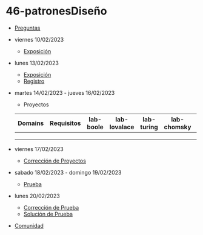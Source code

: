 # 46-patronesDiseño

- [Preguntas](https://escuela.it/cursos/curso-recurrencia-desarrollo-software/clase/patron)
- viernes 10/02/2023
  - [Exposición](https://escuela.it/cursos/curso-recurrencia-desarrollo-software/clase/patron)
- lunes 13/02/2023
  - [Exposición](https://escuela.it/cursos/curso-recurrencia-desarrollo-software/clase/patron)
  - [Registro](https://forms.gle/pA2QvsW32P4KtTD77)
- martes 14/02/2023 - jueves 16/02/2023
  - Proyectos
  
  |Domains|Requisitos|lab-boole|lab-lovalace|lab-turing|lab-chomsky|lab-bernersLee|
  |-------|----------|---------|------------|----------|-----------|--------------|
  |       |          |         |            |          |           |              |
  |       |          |         |            |          |           |              |
  |       |          |         |            |          |           |              |
- viernes 17/02/2023
  - [Corrección de Proyectos](https://escuela.it/cursos/curso-recurrencia-desarrollo-software/clase/patron)
- sabado 18/02/2023 - domingo 19/02/2023
  - [Prueba](https://forms.gle/hB9UJoN2PYiexctH8)
- lunes 20/02/2023
  - [Corrección de Prueba](https://escuela.it/cursos/curso-recurrencia-desarrollo-software/clase/patron)
  - [Solución de Prueba](https://docs.google.com/spreadsheets/d/1Uwtqa5VdD5wK2X7eLgkS6_th16aPnsW8pa5Ft2TyLPo/edit#gid=0)
- [Comunidad](https://app.slack.com/client/T02S3KYD464/C02TTLEJTJR)
